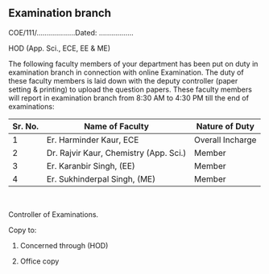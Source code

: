 ## Examination branch

COE/111/...................Dated: .................

HOD (App. Sci., ECE, EE & ME)

The following faculty members of your department has been put on duty in examination branch in connection with online Examination. The duty of these faculty members is laid down with the deputy controller (paper setting & printing) to upload the question papers. These faculty members will report in examination branch from 8:30 AM to 4:30 PM till the end of examinations:

| Sr. No.  | Name of Faculty                        |         Nature of Duty  |
|----------|----------------------------------------|-------------------------|
| 1        | Er. Harminder Kaur, ECE                | Overall Incharge        |
| 2        | Dr. Rajvir Kaur, Chemistry (App. Sci.) | Member                  |
| 3        | Er. Karanbir Singh, (EE)               | Member                  |
| 4        | Er. Sukhinderpal Singh, (ME)           | Member                  |


</br>

Controller of Examinations.

Copy to:

1.	Concerned through (HOD)

2.	Office copy
